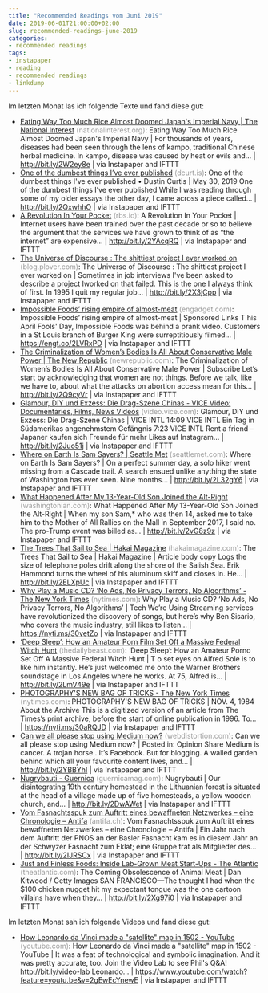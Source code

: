 ```yaml
---
title: "Recommended Readings vom Juni 2019"
date: 2019-06-01T21:00:00+02:00
slug: recommended-readings-june-2019
categories:
- recommended readings
tags:
- instapaper
- reading
- recommended readings
- linkdump
---
```


Im letzten Monat las ich folgende Texte und fand diese gut:

- [Eating Way Too Much Rice Almost Doomed Japan's Imperial Navy | The National Interest](https://nationalinterest.org/blog/buzz/eating-way-too-much-rice-almost-doomed-japans-imperial-navy-59542) <span style="color: #999999;">(nationalinterest.org)</span>: Eating Way Too Much Rice Almost Doomed Japan's Imperial Navy | For thousands of years, diseases had been seen through the lens of kampo, traditional Chinese herbal medicine. In kampo, disease was caused by heat or evils and… | http://bit.ly/2W2ey8e | via Instapaper and IFTTT
- [One of the dumbest things I’ve ever published](https://dcurt.is/a-faulty-opinion) <span style="color: #999999;">(dcurt.is)</span>: One of the dumbest things I've ever published • Dustin Curtis | May 30, 2019 One of the dumbest things I’ve ever published While I was reading through some of my older essays the other day, I came across a piece called… | http://bit.ly/2QxwhhO | via Instapaper and IFTTT
- [A Revolution In Your Pocket](https://rbs.io/2019/05/a-revolution-in-your-pocket/) <span style="color: #999999;">(rbs.io)</span>: A Revolution In Your Pocket | Internet users have been trained over the past decade or so to believe the argument that the services we have grown to think of as “the internet” are expensive… | http://bit.ly/2YAcqRQ | via Instapaper and IFTTT
- [The Universe of Discourse : The shittiest project I ever worked on](https://blog.plover.com/tech/prudential.html) <span style="color: #999999;">(blog.plover.com)</span>: The Universe of Discourse : The shittiest project I ever worked on | Sometimes in job interviews I've been asked to describe a project Iworked on that failed. This is the one I always think of first. In 1995 I quit my regular job… | http://bit.ly/2X3jCpp | via Instapaper and IFTTT
- [Impossible Foods’ rising empire of almost-meat](https://www.engadget.com/2019/05/19/impossible-foods-burger-sausage-empire/) <span style="color: #999999;">(engadget.com)</span>: Impossible Foods’ rising empire of almost-meat | Sponsored Links T his April Fools' Day, Impossible Foods was behind a prank video. Customers in a St Louis branch of Burger King were surreptitiously filmed… | https://engt.co/2LVRxPD | via Instapaper and IFTTT
- [The Criminalization of Women’s Bodies Is All About Conservative Male Power | The New Republic](https://newrepublic.com/article/153942/criminalization-womens-bodies-conservative-male-power) <span style="color: #999999;">(newrepublic.com)</span>: The Criminalization of Women’s Bodies Is All About Conservative Male Power | Subscribe Let’s start by acknowledging that women are not things. Before we talk, like we have to, about what the attacks on abortion access mean for this… | http://bit.ly/2Q9cyVr | via Instapaper and IFTTT
- [Glamour, DIY und Exzess: Die Drag-Szene Chinas - VICE Video: Documentaries, Films, News Videos](https://video.vice.com/de/video/china-thriving-drag-queens-culture/5b084375f1cdb301470397f0) <span style="color: #999999;">(video.vice.com)</span>: Glamour, DIY und Exzess: Die Drag-Szene Chinas | VICE INTL 14:09 VICE INTL Ein Tag in Südamerikas angenehmstem Gefängnis 7:23 VICE INTL Rent a friend – Japaner kaufen sich Freunde für mehr Likes auf Instagram… | http://bit.ly/2Juo51j | via Instapaper and IFTTT
- [Where on Earth Is Sam Sayers? | Seattle Met](https://www.seattlemet.com/articles/2019/4/23/where-on-earth-is-sam-sayers) <span style="color: #999999;">(seattlemet.com)</span>: Where on Earth Is Sam Sayers? | On a perfect summer day, a solo hiker went missing from a Cascade trail. A search ensued unlike anything the state of Washington has ever seen. Nine months… | http://bit.ly/2L32gY6 | via Instapaper and IFTTT
- [What Happened After My 13-Year-Old Son Joined the Alt-Right](https://www.washingtonian.com/2019/05/05/what-happened-after-my-13-year-old-son-joined-the-alt-right/) <span style="color: #999999;">(washingtonian.com)</span>: What Happened After My 13-Year-Old Son Joined the Alt-Right | When my son Sam,* who was then 14, asked me to take him to the Mother of All Rallies on the Mall in September 2017, I said no. The pro-Trump event was billed as… | http://bit.ly/2vG8z9z | via Instapaper and IFTTT
- [The Trees That Sail to Sea | Hakai Magazine](https://www.hakaimagazine.com/features/the-trees-that-sail-to-sea/) <span style="color: #999999;">(hakaimagazine.com)</span>: The Trees That Sail to Sea | Hakai Magazine | Article body copy Logs the size of telephone poles drift along the shore of the Salish Sea. Erik Hammond turns the wheel of his aluminum skiff and closes in. He… | http://bit.ly/2ELXpUc | via Instapaper and IFTTT
- [Why Play a Music CD? ‘No Ads, No Privacy Terrors, No Algorithms’ - The New York Times](https://www.nytimes.com/2019/05/15/technology/personaltech/music-streaming-cd.html) <span style="color: #999999;">(nytimes.com)</span>: Why Play a Music CD? ‘No Ads, No Privacy Terrors, No Algorithms’ | Tech We’re Using Streaming services have revolutionized the discovery of songs, but here’s why Ben Sisario, who covers the music industry, still likes to listen… | https://nyti.ms/30vetZo | via Instapaper and IFTTT
- [‘Deep Sleep’: How an Amateur Porn Film Set Off a Massive Federal Witch Hunt](https://www.thedailybeast.com/deep-sleep-how-an-amateur-porn-film-set-off-a-massive-federal-witch-hunt) <span style="color: #999999;">(thedailybeast.com)</span>: ‘Deep Sleep’: How an Amateur Porno Set Off A Massive Federal Witch Hunt | T o set eyes on Alfred Sole is to like him instantly. He’s just welcomed me onto the Warner Brothers soundstage in Los Angeles where he works. At 75, Alfred is… | http://bit.ly/2LmV49e | via Instapaper and IFTTT
- [PHOTOGRAPHY'S NEW BAG OF TRICKS - The New York Times](https://www.nytimes.com/1984/11/04/magazine/photography-s-new-bag-of-tricks.html) <span style="color: #999999;">(nytimes.com)</span>: PHOTOGRAPHY'S NEW BAG OF TRICKS | NOV. 4, 1984 About the Archive This is a digitized version of an article from The Times’s print archive, before the start of online publication in 1996. To… | https://nyti.ms/30aRQJD | via Instapaper and IFTTT
- [Can we all please stop using Medium now?](https://www.webdistortion.com/2019/05/16/can-we-all-please-stop-using-medium-now/) <span style="color: #999999;">(webdistortion.com)</span>: Can we all please stop using Medium now? | Posted in: Opinion Share Medium is cancer. A trojan horse . It’s Facebook. But for blogging. A walled garden behind which all your favourite content lives, and… | http://bit.ly/2YBBYhI | via Instapaper and IFTTT
- [Nugrybauti - Guernica](https://www.guernicamag.com/nugrybauti/) <span style="color: #999999;">(guernicamag.com)</span>: Nugrybauti | Our disintegrating 19th century homestead in the Lithuanian forest is situated at the head of a village made up of five homesteads, a yellow wooden church, and… | http://bit.ly/2DwAWet | via Instapaper and IFTTT
- [Vom Fasnachtsspuk zum Auftritt eines bewaffneten Netzwerkes – eine Chronologie – Antifa](https://www.antifa.ch/vom-fasnachtsspuk-zum-auftritt-eines-bewaffneten-netzwerkes-eine-chronologie/) <span style="color: #999999;">(antifa.ch)</span>: Vom Fasnachtsspuk zum Auftritt eines bewaffneten Netzwerkes – eine Chronologie – Antifa | Ein Jahr nach dem Auftritt der PNOS an der Basler Fasnacht kam es in diesem Jahr an der Schwyzer Fasnacht zum Eklat; eine Gruppe trat als Mitglieder des… | http://bit.ly/2IJRSCx | via Instapaper and IFTTT
- [Just and Finless Foods: Inside Lab-Grown Meat Start-Ups - The Atlantic](https://www.theatlantic.com/health/archive/2019/04/just-finless-foods-lab-grown-meat/587227/) <span style="color: #999999;">(theatlantic.com)</span>: The Coming Obsolescence of Animal Meat | Dan Kitwood / Getty Images SAN FRANCISCO—The thought I had when the $100 chicken nugget hit my expectant tongue was the one cartoon villains have when they… | http://bit.ly/2Xg97i0 | via Instapaper and IFTTT

Im letzten Monat sah ich folgende Videos und fand diese gut:

- [How Leonardo da Vinci made a "satellite" map in 1502 - YouTube](https://www.youtube.com/watch?feature=youtu.be&amp;v=2gEwEcYnewE) <span style="color: #999999;">(youtube.com)</span>: How Leonardo da Vinci made a "satellite" map in 1502 - YouTube | It was a feat of technological and symbolic imagination. And it was pretty accurate, too. Join the Video Lab to see Phil's Q&A! http://bit.ly/video-lab Leonardo… | https://www.youtube.com/watch?feature=youtu.be&v=2gEwEcYnewE | via Instapaper and IFTTT
